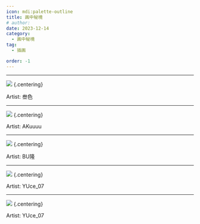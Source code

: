 ```yaml
---
icon: mdi:palette-outline
title: 画中秘境
# author: 
date: 2023-12-14
category:
  - 画中秘境
tag:
  - 插画

order: -1
---
```

<!-- more -->

---

![](./res/illustration/独立插（叁色）.webp) {.centering}

Artist: 叁色

---

![](./res/illustration/独立插（AKuuuu）.webp) {.centering}

Artist: AKuuuu

---

![](./res/illustration/盲盒独立插乐乐乐（BU隆）.webp) {.centering}

Artist: BU隆

---

![](./res/illustration/迷失（YUce_07）.webp) {.centering}

Artist: YUce_07

---

![](./res/illustration/黑色的雪（YUce_07）.webp) {.centering}

Artist: YUce_07

<FakeAds />